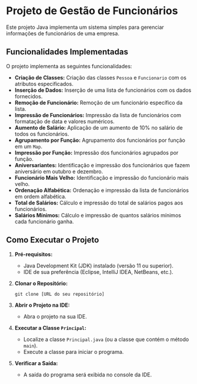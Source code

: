 # Projeto de Gestão de Funcionários

Este projeto Java implementa um sistema simples para gerenciar informações de funcionários de uma empresa.

## Funcionalidades Implementadas

O projeto implementa as seguintes funcionalidades:

*   **Criação de Classes:** Criação das classes `Pessoa` e `Funcionario` com os atributos especificados.
*   **Inserção de Dados:** Inserção de uma lista de funcionários com os dados fornecidos.
*   **Remoção de Funcionário:** Remoção de um funcionário específico da lista.
*   **Impressão de Funcionários:** Impressão da lista de funcionários com formatação de data e valores numéricos.
*   **Aumento de Salário:** Aplicação de um aumento de 10% no salário de todos os funcionários.
*   **Agrupamento por Função:** Agrupamento dos funcionários por função em um `Map`.
*   **Impressão por Função:** Impressão dos funcionários agrupados por função.
*   **Aniversariantes:** Identificação e impressão dos funcionários que fazem aniversário em outubro e dezembro.
*   **Funcionário Mais Velho:** Identificação e impressão do funcionário mais velho.
*   **Ordenação Alfabética:** Ordenação e impressão da lista de funcionários em ordem alfabética.
*   **Total de Salários:** Cálculo e impressão do total de salários pagos aos funcionários.
*   **Salários Mínimos:** Cálculo e impressão de quantos salários mínimos cada funcionário ganha.

## Como Executar o Projeto

1.  **Pré-requisitos:**
    *   Java Development Kit (JDK) instalado (versão 11 ou superior).
    *   IDE de sua preferência (Eclipse, IntelliJ IDEA, NetBeans, etc.).
2.  **Clonar o Repositório:**

    ```
    git clone [URL do seu repositório]
    ```
3.  **Abrir o Projeto na IDE:**
    *   Abra o projeto na sua IDE.
4.  **Executar a Classe `Principal`:**
    *   Localize a classe `Principal.java` (ou a classe que contém o método `main`).
    *   Execute a classe para iniciar o programa.
5.  **Verificar a Saída:**
    *   A saída do programa será exibida no console da IDE.



